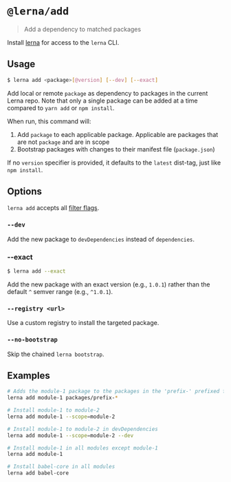 # `@lerna/add`

> Add a dependency to matched packages

Install [lerna](https://www.npmjs.com/package/lerna) for access to the `lerna`
CLI.

## Usage

```sh
$ lerna add <package>[@version] [--dev] [--exact]
```

Add local or remote `package` as dependency to packages in the current Lerna
repo. Note that only a single package can be added at a time compared to
`yarn add` or `npm install`.

When run, this command will:

1. Add `package` to each applicable package. Applicable are packages that are
   not `package` and are in scope
2. Bootstrap packages with changes to their manifest file (`package.json`)

If no `version` specifier is provided, it defaults to the `latest` dist-tag,
just like `npm install`.

## Options

`lerna add` accepts all
[filter flags](https://www.npmjs.com/package/@lerna/filter-options).

### `--dev`

Add the new package to `devDependencies` instead of `dependencies`.

### --exact

```sh
$ lerna add --exact
```

Add the new package with an exact version (e.g., `1.0.1`) rather than the
default `^` semver range (e.g., `^1.0.1`).

### `--registry <url>`

Use a custom registry to install the targeted package.

### `--no-bootstrap`

Skip the chained `lerna bootstrap`.

## Examples

```sh
# Adds the module-1 package to the packages in the 'prefix-' prefixed folders
lerna add module-1 packages/prefix-*

# Install module-1 to module-2
lerna add module-1 --scope=module-2

# Install module-1 to module-2 in devDependencies
lerna add module-1 --scope=module-2 --dev

# Install module-1 in all modules except module-1
lerna add module-1

# Install babel-core in all modules
lerna add babel-core
```
